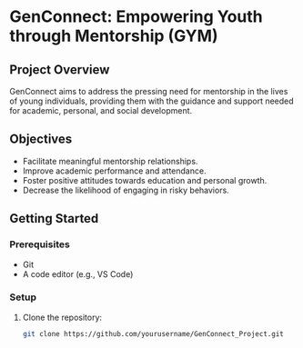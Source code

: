 # GenConnect: Empowering Youth through Mentorship (GYM)

## Project Overview
GenConnect aims to address the pressing need for mentorship in the lives of young individuals, providing them with the guidance and support needed for academic, personal, and social development.

## Objectives
- Facilitate meaningful mentorship relationships.
- Improve academic performance and attendance.
- Foster positive attitudes towards education and personal growth.
- Decrease the likelihood of engaging in risky behaviors.

## Getting Started
### Prerequisites
- Git
- A code editor (e.g., VS Code)

### Setup
1. Clone the repository:
   ```bash
   git clone https://github.com/yourusername/GenConnect_Project.git
